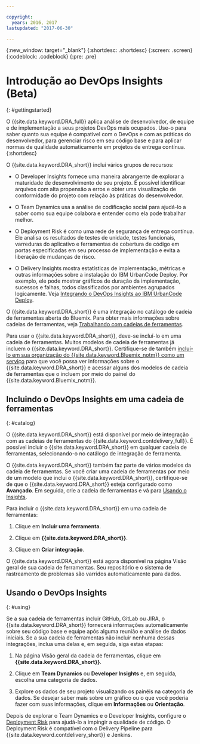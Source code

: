 ```yaml
---

copyright:
  years: 2016, 2017
lastupdated: "2017-06-30"

---
```


{:new_window: target="_blank"}
{:shortdesc: .shortdesc}
{:screen: .screen}
{:codeblock: .codeblock}
{:pre: .pre}

# Introdução ao DevOps Insights (Beta)
{: #gettingstarted}

O {{site.data.keyword.DRA_full}} aplica análise de desenvolvedor, de equipe e de implementação a seus projetos DevOps mais ocupados. Use-o para saber quanto sua equipe é compatível com o DevOps e com as práticas do desenvolvedor, para gerenciar risco em seu código base e para aplicar normas de qualidade automaticamente em projetos de entrega contínua.
{:shortdesc}

O {{site.data.keyword.DRA_short}} inclui vários grupos de recursos:

   * O Developer Insights fornece uma maneira abrangente de explorar a maturidade de desenvolvimento de seu projeto. É possível identificar arquivos com alta propensão a erros e obter uma visualização de conformidade do projeto com relação às práticas do desenvolvedor.

   * O Team Dynamics usa a análise de codificação social para ajudá-lo a saber como sua equipe colabora e entender como ela pode trabalhar melhor.

   * O Deployment Risk é como uma rede de segurança de entrega contínua. Ele analisa os resultados de testes de unidade, testes funcionais, varreduras do aplicativo e ferramentas de cobertura de código em portas especificadas em seu processo de implementação e evita a liberação de mudanças de risco.

   * O Delivery Insights mostra estatísticas de implementação, métricas e outras informações sobre a instalação do IBM UrbanCode Deploy. Por exemplo, ele pode mostrar gráficos de duração da implementação, sucessos e falhas, todos classificados por ambientes agrupados logicamente. Veja [Integrando o DevOps Insights ao IBM UrbanCode Deploy](/docs/services/DevOpsInsights/uc_insights_overview.html).

O {{site.data.keyword.DRA_short}} é uma integração no catálogo de cadeia de ferramentas aberta do Bluemix. Para obter mais informações sobre cadeias de ferramentas, veja [Trabalhando com cadeias de ferramentas](/docs/services/ContinuousDelivery/toolchains_working.html).

Para usar o {{site.data.keyword.DRA_short}}, deve-se incluí-lo em uma cadeia de ferramentas. Muitos modelos de cadeia de ferramentas já incluem o {{site.data.keyword.DRA_short}}. Certifique-se de também [incluí-lo em sua organização do {{site.data.keyword.Bluemix_notm}} como um serviço](/docs/services/reqnsi.html) para que você possa ver informações sobre o {{site.data.keyword.DRA_short}} e acessar alguns dos modelos de cadeia de ferramentas que o incluem por meio do painel do {{site.data.keyword.Bluemix_notm}}.  

## Incluindo o DevOps Insights em uma cadeia de ferramentas
{: #catalog}

O {{site.data.keyword.DRA_short}} está disponível por meio de integração com as cadeias de ferramentas do {{site.data.keyword.contdelivery_full}}. É possível incluir o {{site.data.keyword.DRA_short}} em qualquer cadeia de ferramentas, selecionando-o no catálogo de integração de ferramenta.

O {{site.data.keyword.DRA_short}} também faz parte de vários modelos da cadeia de ferramentas. Se você criar uma cadeia de ferramentas por meio de um modelo que inclui o {{site.data.keyword.DRA_short}}, certifique-se de que o {{site.data.keyword.DRA_short}} esteja configurado como **Avançado**. Em seguida, crie a cadeia de ferramentas e vá para [Usando o Insights](/docs/services/DevOpsInsights/index.html#using).

Para incluir o {{site.data.keyword.DRA_short}} em uma cadeia de ferramentas:

1. Clique em **Incluir uma ferramenta**.

2. Clique em **{{site.data.keyword.DRA_short}}**.

3. Clique em
**Criar integração**.

O {{site.data.keyword.DRA_short}} está agora disponível na página Visão geral de sua cadeia de ferramentas. Seu repositório e o sistema de rastreamento de problemas são varridos automaticamente para dados. 

## Usando o DevOps Insights
{: #using}

Se a sua cadeia de ferramentas incluir GitHub, GitLab ou JIRA, o {{site.data.keyword.DRA_short}} fornecerá informações automaticamente sobre seu código base e equipe após alguma reunião e análise de dados iniciais. Se a sua cadeia de ferramentas não incluir nenhuma dessas integrações, inclua uma delas e, em seguida, siga estas etapas:

1. Na página Visão geral da cadeia de ferramentas, clique em **{{site.data.keyword.DRA_short}}**.

2. Clique em **Team Dynamics** ou **Developer Insights** e, em seguida, escolha uma categoria de dados. 

3. Explore os dados de seu projeto visualizando os painéis na categoria de dados. Se desejar saber mais sobre um gráfico ou o que você poderia fazer com suas informações, clique em **Informações** ou **Orientação**.

Depois de explorar o Team Dynamics e o Developer Insights, configure o [Deployment Risk](/docs/services/DevOpsInsights/about_risk.html) para ajudá-lo a impingir a qualidade de código. O Deployment Risk é compatível com o Delivery Pipeline para {{site.data.keyword.contdelivery_short}} e Jenkins.
